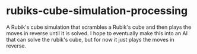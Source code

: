 # rubiks-cube-simulation-processing
A Rubik's cube simulation that scrambles a Rubik's cube and then plays the moves in reverse until it is solved.
I hope to eventually make this into an AI that can solve the rubik's cube, but for now it just plays the moves in reverse.
